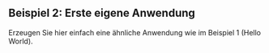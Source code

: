## Beispiel 2: Erste eigene Anwendung

Erzeugen Sie hier einfach eine ähnliche Anwendung wie im Beispiel 1 (Hello World).
